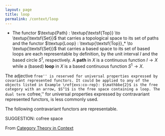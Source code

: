 ```yaml
---
layout: page
title: loop
permalink: /context/loop
---
```

-  The functor $\textup{Path} : \textup{\textsf{Top}} \to \textup{\textsf{Set}}$ that carries a topological space to its set of paths and the functor $\textup{Loop} : \textup{\textsf{Top}}_* \to \textup{\textsf{Set}}$ that carries a based space to its set of based loops are each representable by definition, by the unit interval $I$ and the based circle $S^1$, respectively. A **path** in $X$ is a continuous function $I \to X$ while a (based)  **loop** in $X$ is a based continuous function $S^1 \to X$.



The adjective ``free'' is reserved for universal properties expressed by covariant represented functors. It could be applied to any of the objects listed in Example \ref{exs:co-rep}: $\mathbbe{2}$ is the free category with an arrow, $S^1$ is the free space containing a loop. The dual term ``cofree,'' for universal properties expressed by contravariant represented functors, is less commonly used.

 The following contravariant functors are representable.


SUGGESTION: cofree space

From [Category Theory in Context](https://mathgloss.github.io/MathGloss/context.html)